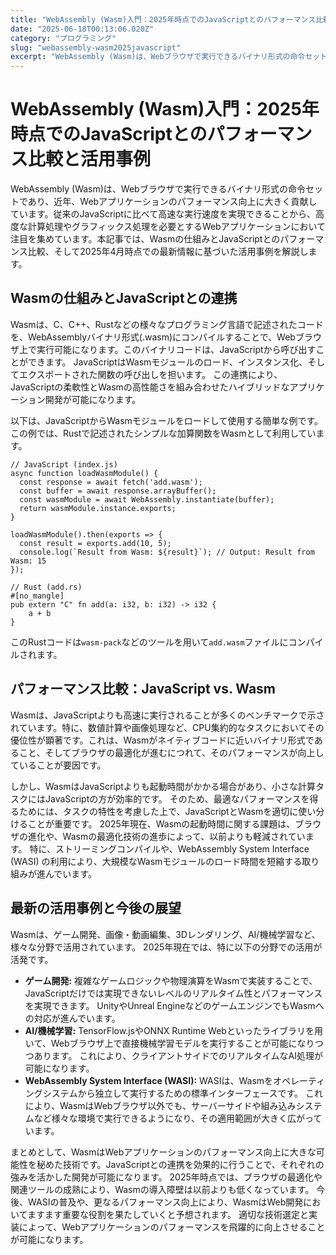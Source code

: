 ```yaml
---
title: "WebAssembly (Wasm)入門：2025年時点でのJavaScriptとのパフォーマンス比較と活用事例"
date: "2025-06-18T00:13:06.020Z"
category: "プログラミング"
slug: "webassembly-wasm2025javascript"
excerpt: "WebAssembly (Wasm)は、Webブラウザで実行できるバイナリ形式の命令セットであり、近年、Webアプリケーションのパフォーマンス向上に大きく貢献しています。従来のJavaScriptに比べて高速な実行速度を実現できることから、高度な計算処理やグラフィックス処理を必要とするWebアプリケ..."
---
```


# WebAssembly (Wasm)入門：2025年時点でのJavaScriptとのパフォーマンス比較と活用事例

WebAssembly (Wasm)は、Webブラウザで実行できるバイナリ形式の命令セットであり、近年、Webアプリケーションのパフォーマンス向上に大きく貢献しています。従来のJavaScriptに比べて高速な実行速度を実現できることから、高度な計算処理やグラフィックス処理を必要とするWebアプリケーションにおいて注目を集めています。本記事では、Wasmの仕組みとJavaScriptとのパフォーマンス比較、そして2025年4月時点での最新情報に基づいた活用事例を解説します。


## Wasmの仕組みとJavaScriptとの連携

Wasmは、C、C++、Rustなどの様々なプログラミング言語で記述されたコードを、WebAssemblyバイナリ形式(.wasm)にコンパイルすることで、Webブラウザ上で実行可能になります。このバイナリコードは、JavaScriptから呼び出すことができます。  JavaScriptはWasmモジュールのロード、インスタンス化、そしてエクスポートされた関数の呼び出しを担います。  この連携により、JavaScriptの柔軟性とWasmの高性能さを組み合わせたハイブリッドなアプリケーション開発が可能になります。

以下は、JavaScriptからWasmモジュールをロードして使用する簡単な例です。  この例では、Rustで記述されたシンプルな加算関数をWasmとして利用しています。

```
// JavaScript (index.js)
async function loadWasmModule() {
  const response = await fetch('add.wasm');
  const buffer = await response.arrayBuffer();
  const wasmModule = await WebAssembly.instantiate(buffer);
  return wasmModule.instance.exports;
}

loadWasmModule().then(exports => {
  const result = exports.add(10, 5);
  console.log(`Result from Wasm: ${result}`); // Output: Result from Wasm: 15
});
```

```
// Rust (add.rs)
#[no_mangle]
pub extern "C" fn add(a: i32, b: i32) -> i32 {
    a + b
}
```

このRustコードは`wasm-pack`などのツールを用いて`add.wasm`ファイルにコンパイルされます。


## パフォーマンス比較：JavaScript vs. Wasm

Wasmは、JavaScriptよりも高速に実行されることが多くのベンチマークで示されています。特に、数値計算や画像処理など、CPU集約的なタスクにおいてその優位性が顕著です。これは、Wasmがネイティブコードに近いバイナリ形式であること、そしてブラウザの最適化が進むにつれて、そのパフォーマンスが向上していることが要因です。

しかし、WasmはJavaScriptよりも起動時間がかかる場合があり、小さな計算タスクにはJavaScriptの方が効率的です。  そのため、最適なパフォーマンスを得るためには、タスクの特性を考慮した上で、JavaScriptとWasmを適切に使い分けることが重要です。  2025年現在、Wasmの起動時間に関する課題は、ブラウザの進化や、Wasmの最適化技術の進歩によって、以前よりも軽減されています。  特に、ストリーミングコンパイルや、WebAssembly System Interface (WASI) の利用により、大規模なWasmモジュールのロード時間を短縮する取り組みが進んでいます。


## 最新の活用事例と今後の展望

Wasmは、ゲーム開発、画像・動画編集、3Dレンダリング、AI/機械学習など、様々な分野で活用されています。  2025年現在では、特に以下の分野での活用が活発です。

* **ゲーム開発:**  複雑なゲームロジックや物理演算をWasmで実装することで、JavaScriptだけでは実現できないレベルのリアルタイム性とパフォーマンスを実現できます。  UnityやUnreal EngineなどのゲームエンジンでもWasmへの対応が進んでいます。
* **AI/機械学習:**  TensorFlow.jsやONNX Runtime Webといったライブラリを用いて、Webブラウザ上で直接機械学習モデルを実行することが可能になりつつあります。  これにより、クライアントサイドでのリアルタイムなAI処理が可能になります。
* **WebAssembly System Interface (WASI):** WASIは、Wasmをオペレーティングシステムから独立して実行するための標準インターフェースです。  これにより、WasmはWebブラウザ以外でも、サーバーサイドや組み込みシステムなど様々な環境で実行できるようになり、その適用範囲が大きく広がっています。


まとめとして、WasmはWebアプリケーションのパフォーマンス向上に大きな可能性を秘めた技術です。JavaScriptとの連携を効果的に行うことで、それぞれの強みを活かした開発が可能になります。  2025年時点では、ブラウザの最適化や関連ツールの成熟により、Wasmの導入障壁は以前よりも低くなっています。  今後、WASIの普及や、更なるパフォーマンス向上により、WasmはWeb開発においてますます重要な役割を果たしていくと予想されます。  適切な技術選定と実装によって、Webアプリケーションのパフォーマンスを飛躍的に向上させることが可能になります。
